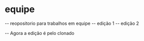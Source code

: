 # equipe
-- reopositorio para trabalhos em equipe
-- edição 1
-- edição 2

-- Agora a edição é pelo clonado